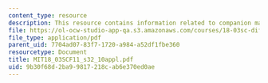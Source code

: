 ```yaml
---
content_type: resource
description: This resource contains information related to companion matrices.
file: https://ol-ocw-studio-app-qa.s3.amazonaws.com/courses/18-03sc-differential-equations-fall-2011/9b30f68d2ba99817218cab6e370ed0ae_MIT18_03SCF11_s32_10appl.pdf
file_type: application/pdf
parent_uid: 7704ad07-83f7-1720-a984-a52df1fbe360
resourcetype: Document
title: MIT18_03SCF11_s32_10appl.pdf
uid: 9b30f68d-2ba9-9817-218c-ab6e370ed0ae
---
```

